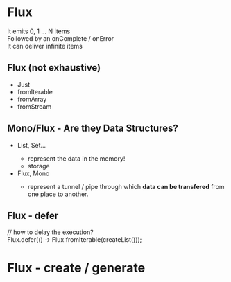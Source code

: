 # Flux
It emits 0, 1 ... N Items  
Followed by an onComplete / onError  
It can deliver infinite items  

## Flux (not exhaustive)
* Just
* fromIterable
* fromArray
* fromStream

## Mono/Flux - Are they Data Structures?
* List<T>, Set<T>...
  * represent the data in the memory!
  * storage
* Flux<T>, Mono<T>
  * represent a tunnel / pipe through which **data can be transfered** from one place to another.


## Flux - defer
// how to delay the execution?  
Flux.defer(() -> Flux.fromIterable(createList()));  


# Flux - create / generate